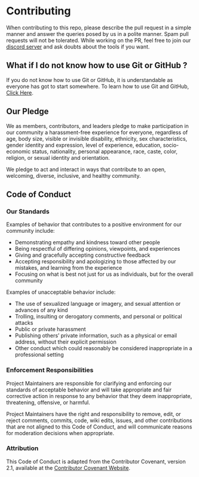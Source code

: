 # Contributing

When contributing to this repo, please describe the pull request in a simple manner and answer the queries posed by us in a polite manner. Spam pull requests will not be tolerated.
While working on the PR, feel free to join our [discord server](https://discord.gg/u6FjX8r2) and ask doubts about the tools if you want.

## What if I do not know how to use Git or GitHub ?

If you do not know how to use Git or GitHub, it is understandable as everyone has got to start somewhere.
To learn how to use Git and GitHub, [Click Here](https://docs.github.com/en/get-started/using-git).

## Our Pledge

We as members, contributors, and leaders pledge to make participation in our community a harassment-free experience for everyone, regardless of age, body size, visible or invisible disability, ethnicity, sex characteristics, gender identity and expression, level of experience, education, socio-economic status, nationality, personal appearance, race, caste, color, religion, or sexual identity and orientation.

We pledge to act and interact in ways that contribute to an open, welcoming, diverse, inclusive, and healthy community.

## Code of Conduct

### Our Standards

Examples of behavior that contributes to a positive environment for our community include:

- Demonstrating empathy and kindness toward other people
- Being respectful of differing opinions, viewpoints, and experiences
- Giving and gracefully accepting constructive feedback
- Accepting responsibility and apologizing to those affected by our mistakes, and learning from the experience
- Focusing on what is best not just for us as individuals, but for the overall community

Examples of unacceptable behavior include:

- The use of sexualized language or imagery, and sexual attention or advances of any kind
- Trolling, insulting or derogatory comments, and personal or political attacks
- Public or private harassment
- Publishing others’ private information, such as a physical or email address, without their explicit permission
- Other conduct which could reasonably be considered inappropriate in a professional setting

### Enforcement Responsibilities

Project Maintainers are responsible for clarifying and enforcing our standards of acceptable behavior and will take appropriate and fair corrective action in response to any behavior that they deem inappropriate, threatening, offensive, or harmful.

Project Maintainers have the right and responsibility to remove, edit, or reject comments, commits, code, wiki edits, issues, and other contributions that are not aligned to this Code of Conduct, and will communicate reasons for moderation decisions when appropriate.

### Attribution

This Code of Conduct is adapted from the Contributor Covenant, version 2.1, available at the [Contributor Covenant Website](https://www.contributor-covenant.org/version/2/1/code_of_conduct.html).
